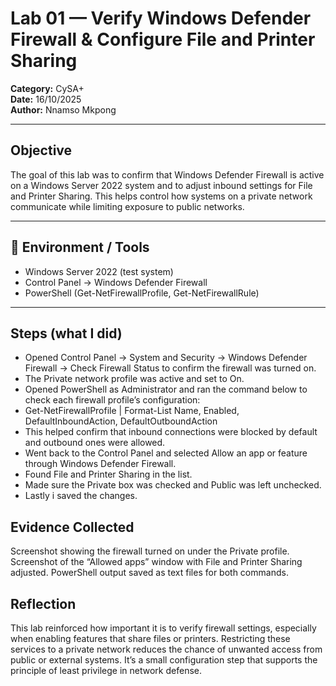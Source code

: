 # Lab 01 — Verify Windows Defender Firewall & Configure File and Printer Sharing
**Category:** CySA+  
**Date:** 16/10/2025  
**Author:** Nnamso Mkpong

---

## Objective
The goal of this lab was to confirm that Windows Defender Firewall is active on a Windows Server 2022 system and to adjust inbound settings for File and Printer Sharing. This helps control how systems on a private network communicate while limiting exposure to public networks.

---

## 🧰 Environment / Tools
- Windows Server 2022 (test system)  
- Control Panel → Windows Defender Firewall  
- PowerShell (Get-NetFirewallProfile, Get-NetFirewallRule)

---

## Steps (what I did)
- Opened Control Panel → System and Security → Windows Defender Firewall → Check Firewall Status to confirm the firewall was turned on.
- The Private network profile was active and set to On.
- Opened PowerShell as Administrator and ran the command below to check each firewall profile’s configuration:
- Get-NetFirewallProfile | Format-List Name, Enabled, DefaultInboundAction, DefaultOutboundAction
- This helped confirm that inbound connections were blocked by default and outbound ones were allowed.
- Went back to the Control Panel and selected Allow an app or feature through Windows Defender Firewall. 
- Found File and Printer Sharing in the list.
- Made sure the Private box was checked and Public was left unchecked.
- Lastly i saved the changes.

Evidence Collected
---
Screenshot showing the firewall turned on under the Private profile.
Screenshot of the “Allowed apps” window with File and Printer Sharing adjusted.
PowerShell output saved as text files for both commands.

Reflection
---
This lab reinforced how important it is to verify firewall settings, especially when enabling features that share files or printers. Restricting these services to a private network reduces the chance of unwanted access from public or external systems. It’s a small configuration step that supports the principle of least privilege in network defense.
